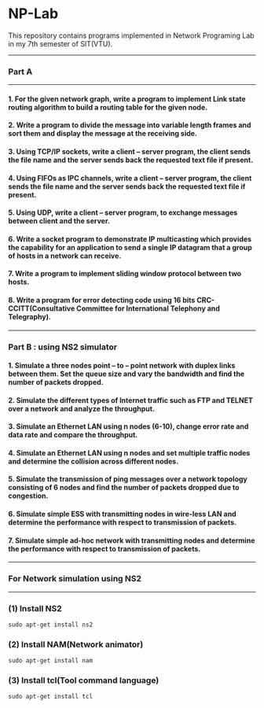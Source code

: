 # NP-Lab
This repository contains programs implemented in Network Programing Lab in my 7th semester of SIT(VTU).
________________________________________________________________________________________________________________

### Part A
-----------------------------------------------------------------------------------------------------------------
#### 1. For the given network graph, write a program to implement Link state routing algorithm to build a routing table for the given node.

#### 2. Write a program to divide the message into variable length frames and sort them and display the message at the receiving side.

#### 3. Using TCP/IP sockets, write a client – server program, the client sends the file name and the server sends back the requested text file if present.

#### 4. Using FIFOs as IPC channels, write a client – server program, the client sends the file name and the server sends back the requested text file if present.

#### 5. Using UDP, write a client – server program, to exchange messages between client and the server.

#### 6. Write a socket program to demonstrate IP multicasting which provides the capability for an application to send a single IP datagram that a group of hosts in a network can receive.

#### 7. Write a program to implement sliding window protocol between two hosts.

#### 8. Write a program for error detecting code using 16 bits CRC-CCITT(Consultative Committee for International Telephony and Telegraphy).
-----------------------------------------------------------------------------------------------------------------
### Part B : using NS2 simulator

#### 1. Simulate a three nodes point – to – point network with duplex links between them. Set the queue size and vary the bandwidth and find the number of packets dropped.

#### 2. Simulate the different types of Internet traffic such as FTP and TELNET over a network and analyze the throughput.

#### 3. Simulate an Ethernet LAN using n nodes (6-10), change error rate and data rate and compare the throughput.

#### 4. Simulate an Ethernet LAN using n nodes and set multiple traffic nodes and determine the collision across different nodes.

#### 5. Simulate the transmission of ping messages over a network topology consisting of 6 nodes and find the number of packets dropped due to congestion.

#### 6. Simulate simple ESS with transmitting nodes in wire-less LAN and determine the performance with respect to transmission of packets.

#### 7. Simulate simple ad-hoc network with transmitting nodes and determine the performance with respect to transmission of packets.
-----------------------------------------------------------------------------------------------------------------

### For Network simulation using NS2
________________________________________________________________________________________________________________

### (1) Install NS2
` sudo apt-get install ns2 `

### (2) Install NAM(Network animator)
` sudo apt-get install nam `

### (3) Install tcl(Tool command language)
` sudo apt-get install tcl `